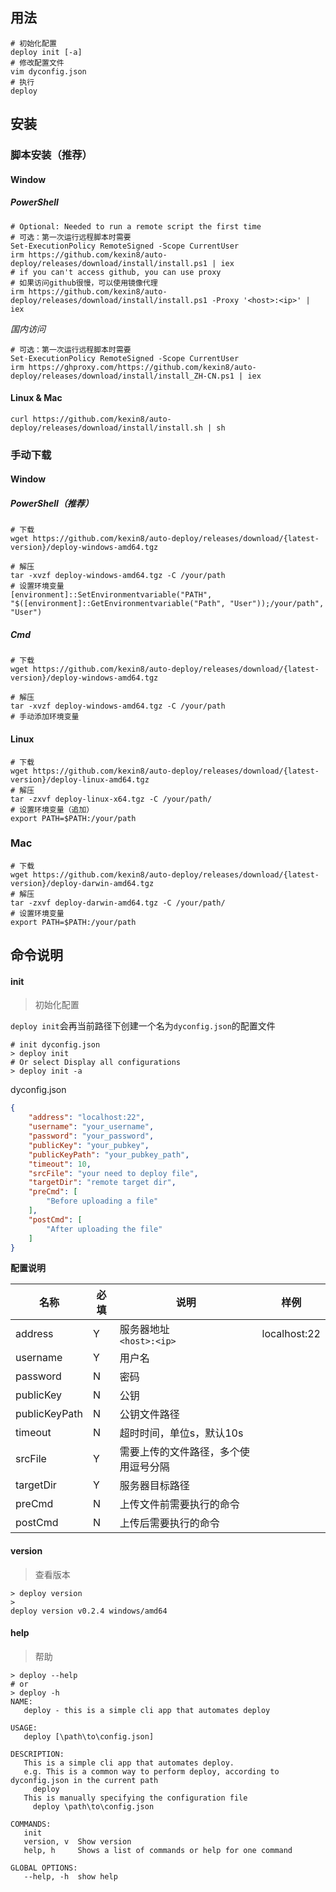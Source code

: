 
## 用法

```shell
# 初始化配置
deploy init [-a]
# 修改配置文件
vim dyconfig.json
# 执行
deploy
```

## 安装

### 脚本安装（推荐）

#### Window

##### PowerShell

```shell
# Optional: Needed to run a remote script the first time
# 可选：第一次运行远程脚本时需要
Set-ExecutionPolicy RemoteSigned -Scope CurrentUser
irm https://github.com/kexin8/auto-deploy/releases/download/install/install.ps1 | iex
# if you can't access github, you can use proxy
# 如果访问github很慢，可以使用镜像代理
irm https://github.com/kexin8/auto-deploy/releases/download/install/install.ps1 -Proxy '<host>:<ip>' | iex
```

*国内访问*
```shell
# 可选：第一次运行远程脚本时需要
Set-ExecutionPolicy RemoteSigned -Scope CurrentUser
irm https://ghproxy.com/https://github.com/kexin8/auto-deploy/releases/download/install/install_ZH-CN.ps1 | iex
```

#### Linux & Mac
```shell
curl https://github.com/kexin8/auto-deploy/releases/download/install/install.sh | sh
```

### 手动下载

#### Window

##### PowerShell（推荐）
```shell
# 下载
wget https://github.com/kexin8/auto-deploy/releases/download/{latest-version}/deploy-windows-amd64.tgz

# 解压
tar -xvzf deploy-windows-amd64.tgz -C /your/path
# 设置环境变量
[environment]::SetEnvironmentvariable("PATH", "$([environment]::GetEnvironmentvariable("Path", "User"));/your/path", "User")
```

##### Cmd

```shell
# 下载
wget https://github.com/kexin8/auto-deploy/releases/download/{latest-version}/deploy-windows-amd64.tgz

# 解压
tar -xvzf deploy-windows-amd64.tgz -C /your/path
# 手动添加环境变量
```



#### Linux

```shell
# 下载
wget https://github.com/kexin8/auto-deploy/releases/download/{latest-version}/deploy-linux-amd64.tgz
# 解压
tar -zxvf deploy-linux-x64.tgz -C /your/path/
# 设置环境变量（追加）
export PATH=$PATH:/your/path
```

### Mac
```shell
# 下载
wget https://github.com/kexin8/auto-deploy/releases/download/{latest-version}/deploy-darwin-amd64.tgz
# 解压
tar -zxvf deploy-darwin-amd64.tgz -C /your/path/
# 设置环境变量
export PATH=$PATH:/your/path
```

## 命令说明

#### init

> 初始化配置

`deploy init`会再当前路径下创建一个名为`dyconfig.json`的配置文件

```shell
# init dyconfig.json
> deploy init
# Or select Display all configurations
> deploy init -a
```

dyconfig.json

```json
{
	"address": "localhost:22",
	"username": "your_username",
	"password": "your_password",
	"publicKey": "your_pubkey",
	"publicKeyPath": "your_pubkey_path",
	"timeout": 10,
	"srcFile": "your need to deploy file",
	"targetDir": "remote target dir",
	"preCmd": [
		"Before uploading a file"
	],
	"postCmd": [
		"After uploading the file"
	]
}
```

**配置说明**

| 名称          | 必填 | 说明                                 | 样例         |
| ------------- | ---- | ------------------------------------ | ------------ |
| address       | Y    | 服务器地址<br />`<host>:<ip>`        | localhost:22 |
| username      | Y    | 用户名                               |              |
| password      | N    | 密码                                 |              |
| publicKey     | N    | 公钥                                 |              |
| publicKeyPath | N    | 公钥文件路径                         |              |
| timeout       | N    | 超时时间，单位s，默认10s             |              |
| srcFile       | Y    | 需要上传的文件路径，多个使用逗号分隔 |              |
| targetDir     | Y    | 服务器目标路径                       |              |
| preCmd        | N    | 上传文件前需要执行的命令             |              |
| postCmd       | N    | 上传后需要执行的命令                 |              |

#### version

> 查看版本

```shell
> deploy version
>
deploy version v0.2.4 windows/amd64
```



#### help

> 帮助

```shell
> deploy --help
# or
> deploy -h
NAME:
   deploy - this is a simple cli app that automates deploy

USAGE:
   deploy [\path\to\config.json]

DESCRIPTION:
   This is a simple cli app that automates deploy.
   e.g. This is a common way to perform deploy, according to dyconfig.json in the current path
     deploy
   This is manually specifying the configuration file
     deploy \path\to\config.json

COMMANDS:
   init
   version, v  Show version
   help, h     Shows a list of commands or help for one command

GLOBAL OPTIONS:
   --help, -h  show help
```


